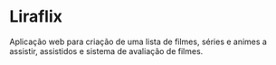 # Liraflix

Aplicação web para criação de uma lista de filmes, séries e animes a assistir, assistidos e sistema de avaliação de filmes.
